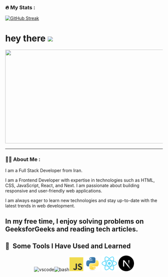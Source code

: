 

### :fire: My Stats :
[![GitHub Streak](http://github-readme-streak-stats.herokuapp.com?user=TheUs3rName&theme=dark&background=000000)](https://git.io/streak-stats)

<h1>
  hey there
  <img src="https://media.giphy.com/media/hvRJCLFzcasrR4ia7z/giphy.gif" width="30px"/>
</h1>

<div align="left">
  <img src="https://media.giphy.com/media/dWesBcTLavkZuG35MI/giphy.gif" width="600" height="300"/>
</div>

---

### :woman_technologist: About Me :
I am a Full Stack Developer from Iran.

I am a Frontend Developer with expertise in technologies such as HTML, CSS, JavaScript, React, and Next. I am passionate about building responsive and user-friendly web applications.

I am always eager to learn new technologies and stay up-to-date with the latest trends in web development.

In my free time, I enjoy solving problems on GeeksforGeeks and reading tech articles.
---

<h2> 🚀 &nbsp;Some Tools I Have Used and Learned</h2><p align="center" justify-content="space-beetween"><img src="https://cdn.jsdelivr.net/gh/devicons/devicon/icons/vscode/vscode-original.svg" alt="vscode" width="45" height="45"/><img src="https://cdn.jsdelivr.net/gh/devicons/devicon/icons/bash/bash-original.svg" alt="bash" width="45" height="45"/><img src="https://github.com/devicons/devicon/raw/v2.16.0/icons/javascript/javascript-original.svg" alt="javascript" width="45" height="45"/> <img src="https://raw.githubusercontent.com/devicons/devicon/v2.16.0/icons/python/python-original.svg" alt="python" width="50px" height="50px" /> <img src="https://github.com/devicons/devicon/raw/v2.16.0/icons/react/react-original.svg" alt="react.js" width="50px" height="50px" > <img src="https://github.com/devicons/devicon/raw/v2.16.0/icons/nextjs/nextjs-original.svg" alt="next.js" width="50px" height="50px" > </p>


